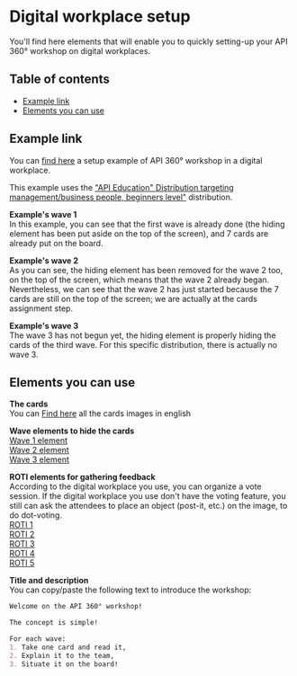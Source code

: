 # Digital workplace setup

You'll find here elements that will enable you to quickly setting-up your API 360° workshop on digital workplaces.

## Table of contents
- [Example link](https://github.com/michelin/API-360/tree/main/digital-workplace-setup#example-link)
- [Elements you can use](https://github.com/michelin/API-360/tree/main/digital-workplace-setup#elements-you-can-use)

## Example link
You can [find here](https://app.mural.co/t/teamsandbox1918/m/teamsandbox1918/1591213119387/d715eaa6d4e0cb84cfa581a693afa2bc4381afe7) a setup example of API 360° workshop in a digital workplace.  

This example uses the ["API Education" Distribution targeting management/business people, beginners level"](https://github.com/michelin/API-360/blob/main/distributions.md#api-education-distribution-targeting-managementbusiness-people-beginners-level) distribution.

**Example's wave 1**  
In this example, you can see that the first wave is already done (the hiding element has been put aside on the top of the screen), and 7 cards are already put on the board.  

**Example's wave 2**  
As you can see, the hiding element has been removed for the wave 2 too, on the top of the screen, which means that the wave 2 already began. Nevertheless, we can see that the wave 2 has just started because the 7 cards are still on the top of the screen; we are actually at the cards assignment step.  

**Example's wave 3**  
The wave 3 has not begun yet, the hiding element is properly hiding the cards of the third wave. For this specific distribution, there is actually no wave 3.

## Elements you can use

**The cards**  
You can [Find here](../EN/) all the cards images in english

**Wave elements to hide the cards**  
[Wave 1 element](../img/Wave1.png)  
[Wave 2 element](../img/Wave2.png)  
[Wave 3 element](../img/Wave3.png)

**ROTI elements for gathering feedback**  
According to the digital workplace you use, you can organize a vote session. If the digital workplace you use don't have the voting feature, you still can ask the attendees to place an object (post-it, etc.) on the image, to do dot-voting.  
[ROTI 1](../img/ROTI1.png)  
[ROTI 2](../img/ROTI2.png)  
[ROTI 3](../img/ROTI3.png)  
[ROTI 4](../img/ROTI4.png)  
[ROTI 5](../img/ROTI5.png)

**Title and description**  
You can copy/paste the following text to introduce the workshop:  

```markdown
Welcome on the API 360° workshop!

The concept is simple!  

For each wave:  
1. Take one card and read it,  
2. Explain it to the team,  
3. Situate it on the board!  
```
